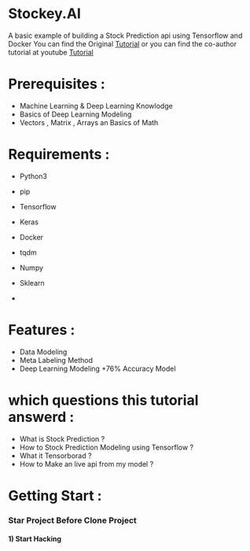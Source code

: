 # Stockey.AI 
 A basic example of building a Stock Prediction api using Tensorflow and Docker
 You can find the Original [Tutorial](https://www.youtube.com/watch?v=bWyheUF6_8k&list=PL96wkZreD9B6Myf9tzO6gUBmzbQzofUCR)
 or you can find the co-author tutorial at youtube [Tutorial](https://www.youtube.com/watch?v=BiAHpeBAXC0&list=PLZ2DkMNM5uyboMByHD_4Ou8LYLBrNFe3u&fbclid=IwAR1C2jeN-Zvm2wP_Uuo2hgK0iY1I6q8294x9hVhZR36-URPiKr77OoN_wz8)


# Prerequisites :

- Machine Learning & Deep Learning Knowlodge
- Basics of Deep Learning Modeling  
- Vectors , Matrix , Arrays an Basics of Math

# Requirements :

- Python3
- pip
- Tensorflow
- Keras
- Docker 
- tqdm
- Numpy
- Sklearn

- 
# Features :

- Data Modeling
- Meta Labeling Method
- Deep Learning Modeling +76% Accuracy Model



# which questions this tutorial answerd :

- What is Stock Prediction ?
- How to Stock Prediction Modeling using Tensorflow ?
- What it Tensorborad ?
- How to Make an live api from my model ?


# Getting Start :

### Star Project Before Clone Project 


#### 1) Start Hacking 


